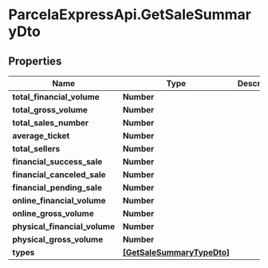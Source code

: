 # ParcelaExpressApi.GetSaleSummaryDto

## Properties

Name | Type | Description | Notes
------------ | ------------- | ------------- | -------------
**total_financial_volume** | **Number** |  | 
**total_gross_volume** | **Number** |  | 
**total_sales_number** | **Number** |  | 
**average_ticket** | **Number** |  | 
**total_sellers** | **Number** |  | 
**financial_success_sale** | **Number** |  | 
**financial_canceled_sale** | **Number** |  | 
**financial_pending_sale** | **Number** |  | 
**online_financial_volume** | **Number** |  | 
**online_gross_volume** | **Number** |  | 
**physical_financial_volume** | **Number** |  | 
**physical_gross_volume** | **Number** |  | 
**types** | [**[GetSaleSummaryTypeDto]**](GetSaleSummaryTypeDto.md) |  | 


